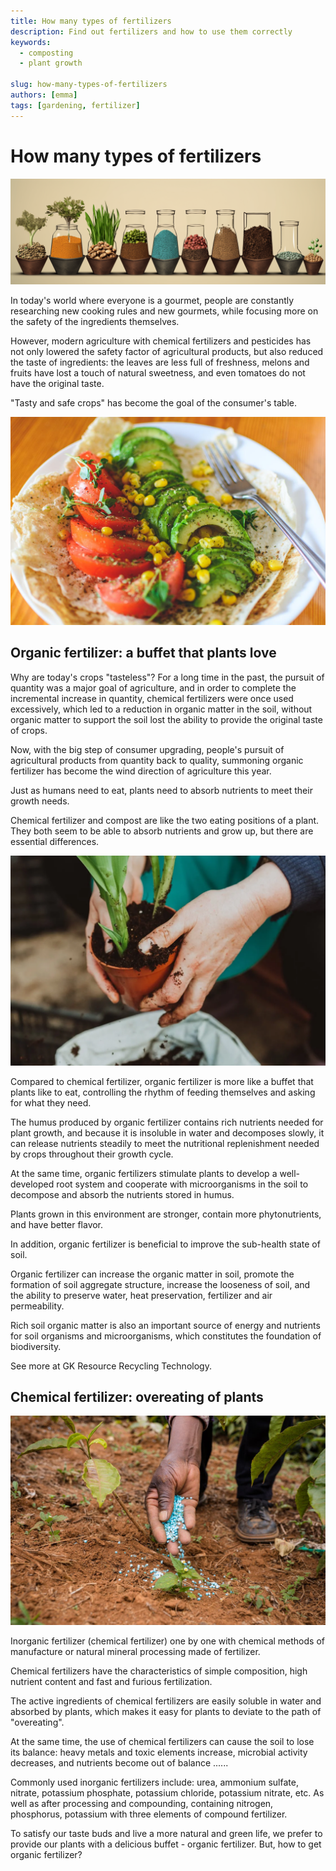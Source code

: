 ```yaml
---
title: How many types of fertilizers
description: Find out fertilizers and how to use them correctly
keywords:
  - composting
  - plant growth

slug: how-many-types-of-fertilizers
authors: [emma]
tags: [gardening, fertilizer]
---
```


# How many types of fertilizers


![](./img/img.png)


In today's world where everyone is a gourmet, people are constantly researching new cooking rules and new gourmets, 
while focusing more on the safety of the ingredients themselves.

However, modern agriculture with chemical fertilizers and pesticides has not only lowered the safety factor of 
agricultural products, but also reduced the taste of ingredients: the leaves are less full of freshness, melons and 
fruits have lost a touch of natural sweetness, and even tomatoes do not have the original taste.

"Tasty and safe crops" has become the goal of the consumer's table.

![Food for fertilizer](./img/img_1.png)

## Organic fertilizer: a buffet that plants love


Why are today's crops "tasteless"? For a long time in the past, the pursuit of quantity was a major goal of agriculture,
and in order to complete the incremental increase in quantity, chemical fertilizers were once used excessively, which 
led to a reduction in organic matter in the soil, without organic matter to support the soil lost the ability to provide 
the original taste of crops.

Now, with the big step of consumer upgrading, people's pursuit of agricultural products from quantity back to quality, 
summoning organic fertilizer has become the wind direction of agriculture this year.

Just as humans need to eat, plants need to absorb nutrients to meet their growth needs.

Chemical fertilizer and compost are like the two eating positions of a plant. They both seem to be able to absorb
nutrients and grow up, but there are essential differences.

![Food for fertilizer](./img/img_2.png)

Compared to chemical fertilizer, organic fertilizer is more like a buffet that plants like to eat, controlling the rhythm of feeding themselves and asking for what they need.

The humus produced by organic fertilizer contains rich nutrients needed for plant growth, and because it is insoluble in water and decomposes slowly, it can release nutrients steadily to meet the nutritional replenishment needed by crops throughout their growth cycle.

At the same time, organic fertilizers stimulate plants to develop a well-developed root system and cooperate with microorganisms in the soil to decompose and absorb the nutrients stored in humus.

Plants grown in this environment are stronger, contain more phytonutrients, and have better flavor.

In addition, organic fertilizer is beneficial to improve the sub-health state of soil.

Organic fertilizer can increase the organic matter in soil, promote the formation of soil aggregate structure, increase the looseness of soil, and the ability to preserve water, heat preservation, fertilizer and air permeability.

Rich soil organic matter is also an important source of energy and nutrients for soil organisms and microorganisms, which constitutes the foundation of biodiversity.

See more at GK Resource Recycling Technology.

## Chemical fertilizer: overeating of plants

![Chemical fertilizer](./img/img_3.png)

Inorganic fertilizer (chemical fertilizer) one by one with chemical methods of manufacture or natural mineral processing
made of fertilizer.

Chemical fertilizers have the characteristics of simple composition, high nutrient content and fast and furious 
fertilization.

The active ingredients of chemical fertilizers are easily soluble in water and absorbed by plants, which makes it easy 
for plants to deviate to the path of "overeating".

At the same time, the use of chemical fertilizers can cause the soil to lose its balance: heavy metals and toxic elements 
increase, microbial activity decreases, and nutrients become out of balance ......

Commonly used inorganic fertilizers include: urea, ammonium sulfate, nitrate, potassium phosphate, potassium chloride, 
potassium nitrate, etc. As well as after processing and compounding, containing nitrogen, phosphorus, potassium with 
three elements of compound fertilizer.

To satisfy our taste buds and live a more natural and green life, we prefer to provide our plants with a delicious 
buffet - organic fertilizer. But, how to get organic fertilizer?
